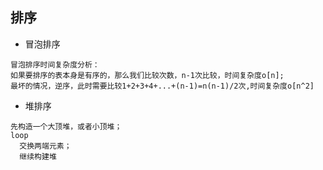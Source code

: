 ## 排序
* 冒泡排序
```
冒泡排序时间复杂度分析：
如果要排序的表本身是有序的，那么我们比较次数，n-1次比较，时间复杂度o[n];
最坏的情况，逆序，此时需要比较1+2+3+4+...+(n-1)=n(n-1)/2次,时间复杂度o[n^2]
```
* 堆排序
```
先构造一个大顶堆，或者小顶堆；
loop
  交换两端元素；
  继续构建堆
```